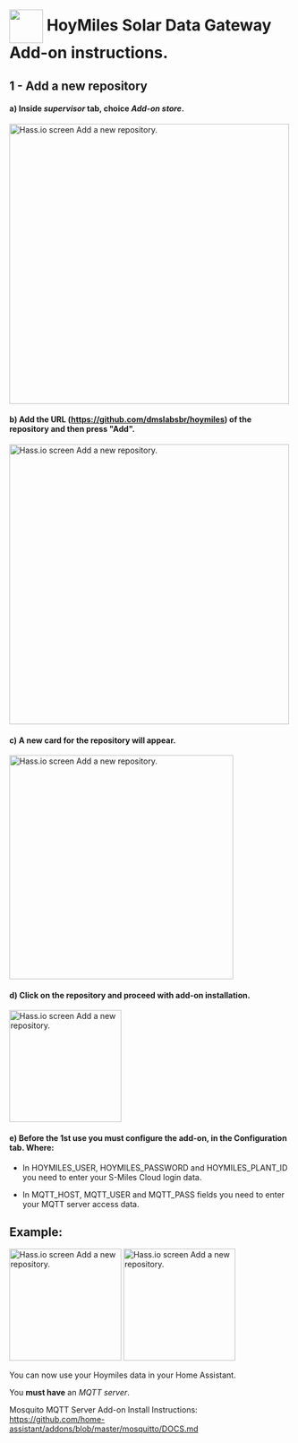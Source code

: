 # <img align="center" src="https://github.com/dmslabsbr/smsUps/raw/master/img/hass.io.png" alt="" width="60" />  HoyMiles Solar Data Gateway Add-on instructions. 

## 1 - Add a new repository

#### a) Inside *supervisor* tab, choice *Add-on store*.

<img src="https://github.com/dmslabsbr/smsUps/raw/master/img/hass1.png" alt="Hass.io screen Add a new repository." width="500" /> 

#### b) Add the **URL** (https://github.com/dmslabsbr/hoymiles) of the repository and then press "**Add**". 

<img src="https://github.com/dmslabsbr/smsUps/raw/master/img/hass2.png" alt="Hass.io screen Add a new repository." width="500" /> 

#### c) A new card for the repository will appear.

<img src="https://github.com/dmslabsbr/hoymiles/raw/master/img/Hass4.png" alt="Hass.io screen Add a new repository." width="400" /> 

#### d) Click on the repository and proceed with add-on installation.

<img src="https://github.com/dmslabsbr/hoymiles/raw/master/img/Hass5.png" alt="Hass.io screen Add a new repository." width="200" /> 

#### e) Before the 1st use you must configure the add-on, in the Configuration tab. Where:


- In HOYMILES_USER, HOYMILES_PASSWORD and HOYMILES_PLANT_ID you need to enter your S-Miles Cloud login data.

- In MQTT_HOST, MQTT_USER and MQTT_PASS fields you need to enter your MQTT server access data.


## Example:

<img src="https://github.com/dmslabsbr/hoymiles/raw/master/img/Hass2.png" alt="Hass.io screen Add a new repository." width="200" /> 

<img src="https://github.com/dmslabsbr/hoymiles/raw/master/img/Hass3.png" alt="Hass.io screen Add a new repository." width="200" /> 

You can now use your Hoymiles data in your Home Assistant.

You **must have** an *MQTT server*.

Mosquito MQTT Server Add-on Install Instructions: https://github.com/home-assistant/addons/blob/master/mosquitto/DOCS.md
